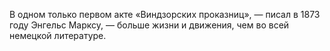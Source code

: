 <!--2015-12-07 20:38:53-->
В одном только первом акте «Виндзорских проказниц», — писал в 1873 году Энгельс Марксу, — больше жизни и движения, чем во всей немецкой литературе.